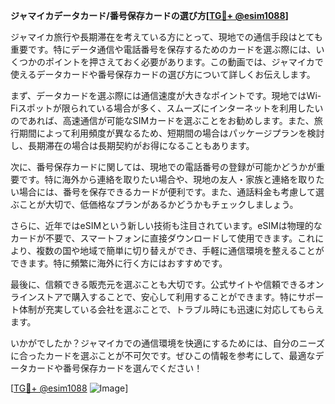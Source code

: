 **ジャマイカデータカード/番号保存カードの選び方[[TG💪+ @esim1088](https://t.me/s/esim1088)]**

ジャマイカ旅行や長期滞在を考えている方にとって、現地での通信手段はとても重要です。特にデータ通信や電話番号を保存するためのカードを選ぶ際には、いくつかのポイントを押さえておく必要があります。この動画では、ジャマイカで使えるデータカードや番号保存カードの選び方について詳しくお伝えします。

まず、データカードを選ぶ際には通信速度が大きなポイントです。現地ではWi-Fiスポットが限られている場合が多く、スムーズにインターネットを利用したいのであれば、高速通信が可能なSIMカードを選ぶことをお勧めします。また、旅行期間によって利用頻度が異なるため、短期間の場合はパッケージプランを検討し、長期滞在の場合は長期契約がお得になることもあります。

次に、番号保存カードに関しては、現地での電話番号の登録が可能かどうかが重要です。特に海外から連絡を取りたい場合や、現地の友人・家族と連絡を取りたい場合には、番号を保存できるカードが便利です。また、通話料金も考慮して選ぶことが大切で、低価格なプランがあるかどうかもチェックしましょう。

さらに、近年ではeSIMという新しい技術も注目されています。eSIMは物理的なカードが不要で、スマートフォンに直接ダウンロードして使用できます。これにより、複数の国や地域で簡単に切り替えができ、手軽に通信環境を整えることができます。特に頻繁に海外に行く方にはおすすめです。

最後に、信頼できる販売元を選ぶことも大切です。公式サイトや信頼できるオンラインストアで購入することで、安心して利用することができます。特にサポート体制が充実している会社を選ぶことで、トラブル時にも迅速に対応してもらえます。

いかがでしたか？ジャマイカでの通信環境を快適にするためには、自分のニーズに合ったカードを選ぶことが不可欠です。ぜひこの情報を参考にして、最適なデータカードや番号保存カードを選んでください！

[[TG💪+ @esim1088](https://t.me/s/esim1088) ![Image](https://i.postimg.cc/Y0z9fWf4/image.png)]